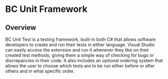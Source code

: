 # BC Unit Framework

## Overview
BC Unit Test is a testing framework, built-in both C# that allows software developers to create and run their tests in either language. Visual Studio can easily access the extension and run it whenever they like on their created test methods, giving them a simple way of checking for bugs or discrepancies in their code. It also includes an optional ordering system that allows the user to choose which tests are to be run either before or after others and in what specific order.


